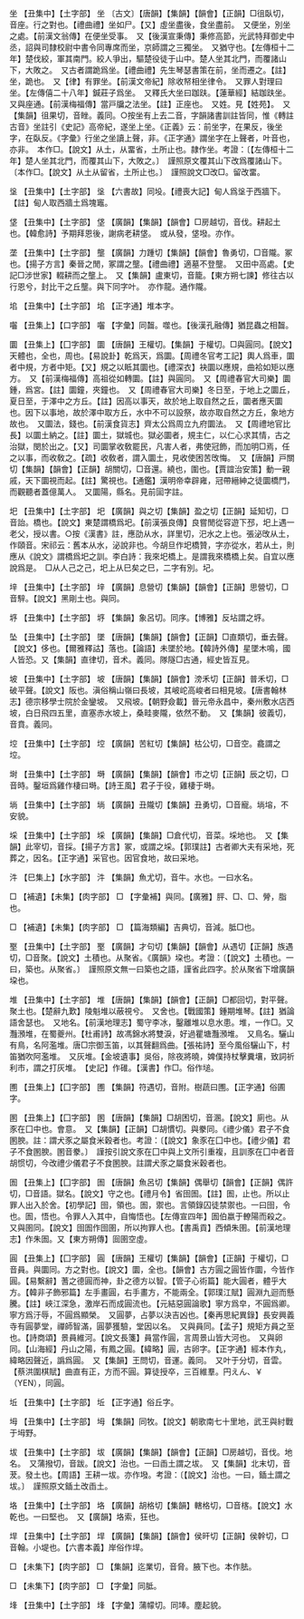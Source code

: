 <!-- { "loadSidebar": true } -->
坐	【丑集中】【土字部】	坐	〔古文〕【唐韻】【集韻】【韻會】【正韻】□徂臥切，音座。行之對也。【禮曲禮】坐如尸。【又】虛坐盡後，食坐盡前。　又便坐，別坐之處。【前漢文翁傳】在便坐受事。　又【後漢宣秉傳】秉修高節，光武特拜御史中丞，詔與司隸校尉中書令同專席而坐，京師謂之三獨坐。　又猶守也。【左傳桓十二年】楚伐絞，軍其南門。絞人爭出，驅楚役徒于山中。楚人坐其北門，而覆諸山下，大敗之。　又古者謂跪爲坐。【禮曲禮】先生琴瑟書策在前，坐而遷之。【註】坐，跪也。　又【律】有罪坐。【前漢文帝紀】除收帑相坐律令。　又罪人對理曰坐。【左傳僖二十八年】鍼莊子爲坐。　又釋氏大坐曰跏趺。【蓮華經】結跏趺坐。　又與座通。【前漢梅福傳】當戸牖之法坐。【註】正座也。　又姓。見【姓苑】。　又【集韻】徂果切，音睉。義同。○按坐有上去二音，字韻諸書訓註皆同，惟《轉註古音》坐註引《史記》高帝紀，遂坐上坐。《正義》云：前坐字，在果反，後坐字，在臥反。《字彙》行坐之坐讀上聲，非。《正字通》謂坐字在上聲者，叶音也，亦非。　本作□。【說文】从土，从畱省，土所止也。隷作坐。考證：〔【左傳桓十二年】楚人坐其北門，而覆其山下，大敗之。〕　謹照原文覆其山下改爲覆諸山下。〔本作□。【說文】从土从留省，土所止也。〕　謹照說文□改□。留改畱。

垼	【丑集中】【土字部】	垼	【六書故】同坄。【禮喪大記】甸人爲垼于西牆下。【註】甸人取西牆土爲塊竈。

垡	【丑集中】【土字部】	垡	【廣韻】【集韻】【韻會】□房越切，音伐。耕起土也。【韓愈詩】予期拜恩後，謝病老耕垡。　或从發，垡墢。亦作。

垄	【丑集中】【土字部】	壟	【廣韻】力踵切【集韻】【韻會】魯勇切，□音隴。冢也。【揚子方言】秦晉之閒，冢謂之壟。【禮曲禮】適墓不登壟。　又田中高處。【史記□涉世家】輟耕而之壟上。　又【集韻】盧東切，音籠。【東方朔七諫】修往古以行恩兮，封比干之丘壟。與下同字叶。　亦作龍。通作隴。

垖	【丑集中】【土字部】	垖	【正字通】堆本字。

囓	【丑集上】【口字部】	囓	【字彙】同齧。噬也。【後漢孔融傳】猶昆蟲之相齧。

圜	【丑集上】【囗字部】	圜	【唐韻】王權切。【集韻】于權切。□與圓同。【說文】天體也，全也，周也。【易說卦】乾爲天，爲圜。【周禮冬官考工記】輿人爲車，圜者中規，方者中矩。【又】規之以眡其圜也。【禮深衣】袂圜以應規，曲袷如矩以應方。　又【前漢梅福傳】高祖從如轉圜。【註】與圓同。　又【周禮春官大司樂】圜鍾，爲宮。【註】圜鐘，夾鐘也。　又【周禮春官大司樂】冬日至，于地上之圜丘，夏日至，于澤中之方丘。【註】因高以事天，故於地上取自然之丘，圜者應天圜也。因下以事地，故於澤中取方丘，水中不可以設祭，故亦取自然之方丘，象地方故也。　又圜法，錢也。【前漢食貨志】齊太公爲周立九府圜法。　又【周禮地官比長】以圜土納之。【註】圜土，獄城也。獄必圜者，規主仁，以仁心求其情，古之治獄，閔於出之。【又】司圜掌收敎罷民，凡害人者，弗使冠飾，而加明□焉，任之以事，而收敎之。【疏】收敎者，謂入圜土，見收使困苦攺悔。　又【唐韻】戸關切【集韻】【韻會】【正韻】胡關切，□音還。繞也，圍也。【賈誼治安策】動一親戚，天下圜視而起。【註】驚視也。【通鑑】漢明帝幸辟雍，冠帶縉紳之徒圜橋門，而觀聽者蓋億萬人。　又圜陽，縣名。見前圁字註。

圯	【丑集中】【土字部】	圯	【廣韻】與之切【集韻】盈之切【正韻】延知切，□音詒。橋也。【說文】東楚謂橋爲圯。【前漢張良傳】良嘗閒從容遊下邳，圯上遇一老父，授以書。○按《漢書》註，應劭从水，詳里切，汜水之上也。張泌攺从土，作頤音。宋祁云：舊本从水，泌說非也。今胡旦作圯橋贊，字亦從水，若从土，則應从《說文》謂橋爲圯之訓。李白詩：我來圯橋上。是謂我來橋橋上矣。自宜以應說爲是。　□从人己之己，圯上从巳矣之巳，二字有別。圮。

垶	【丑集中】【土字部】	垶	【廣韻】息營切【集韻】【韻會】【正韻】思營切，□音騂。【說文】黑剛土也。與同。

垿	【丑集中】【土字部】	垿	【集韻】象呂切。同序。【博雅】反坫謂之垿。

坠	【丑集中】【土字部】	墜	【唐韻】【集韻】【韻會】【正韻】□直類切，垂去聲。【說文】侈也。【爾雅釋詁】落也。【論語】未墜於地。【韓詩外傳】星墜木鳴，國人皆恐。又【集韻】直律切，音术。義同。隊隧□古通，經史皆互見。

坡	【丑集中】【土字部】	坡	【唐韻】【集韻】【韻會】滂禾切【正韻】普禾切，□破平聲。【說文】阪也。滇俗稱山嶺曰長坡，其岥岮高峻者曰相見坡。【唐書翰林志】德宗移學士院於金鑾坡。　又飛坡。【朝野僉載】晉元帝永昌中，秦州敷水店西坡，白日飛四五里，直塞赤水坡上，桑畦麥隴，依然不動。　又【集韻】彼義切，音賁。義同。

埪	【丑集中】【土字部】	埪	【廣韻】苦紅切【集韻】枯公切，□音空。龕謂之埪。

埘	【丑集中】【土字部】	塒	【廣韻】【集韻】【韻會】市之切【正韻】辰之切，□音時。鑿垣爲雞作棲曰塒。【詩王風】君子于役，雞棲于塒。

埫	【丑集中】【土字部】	埫	【廣韻】丑隴切【集韻】丑勇切，□音寵。埫塎，不安貌。

埰	【丑集中】【土字部】	埰	【廣韻】【集韻】□倉代切，音菜。埰地也。　又【集韻】此宰切，音採。【揚子方言】冢，或謂之埰。【郭璞註】古者卿大夫有采地，死葬之，因名。【正字通】采官也。因官食地，故曰采地。

汼	【巳集上】【水字部】	汼	【集韻】魚尤切，音牛。水也。一曰水名。

□	【補遺】【未集】【肉字部】	□	【字彙補】與同。【廣雅】胓、□、□、膋，脂也。

□	【補遺】【未集】【肉字部】	□	【篇海類編】吉典切，音減。胝□也。

埾	【丑集中】【土字部】	埾	【廣韻】才句切【集韻】【韻會】从遇切【正韻】族遇切，□音聚。【說文】土積也。从聚省。《廣韻》垜也。考證：〔【說文】土積也。一曰，築也。从聚省。〕　謹照原文無一曰築也之語，謹省此四字。於从聚省下增廣韻垜也。 

堆	【丑集中】【土字部】	堆	【唐韻】【集韻】【韻會】【正韻】□都回切，對平聲。聚土也。【楚辭九歎】陵魁堆以蔽視兮。　又舍也。【戰國策】鍾期堆琴。【註】猶論語舍瑟也。　又地名。【前漢地理志】蜀守李冰，鑿離堆以息水患。堆，一作□。又灩澦堆，在蜀夔州。【杜甫詩】故馮錦水將雙淚，好過瞿塘灩澦堆。　又鳥名。驪山有鳥，名阿濫堆。唐□宗御玉笛，以其聲翻爲曲。【張祐詩】至今風俗驪山下，村笛猶吹阿濫堆。　又灰堆。【金坡遺事】吳俗，除夜將曉，婢僕持杖擊糞壤，致詞祈利市，謂之打灰堆。　【史記】作碓。【漢書】作□。俗作塠。

圑	【丑集上】【囗字部】	圑	【集韻】符遇切，音附。樹蔬曰圑。【正字通】俗圃字。

圂	【丑集上】【囗字部】	圂	【唐韻】【集韻】□胡困切，音溷。【說文】廁也。从豕在囗中也。會意。　又【集韻】【正韻】□胡慣切。與豢同。《禮少儀》君子不食圂腴。註：謂犬豕之屬食米穀者也。考證：〔【說文】象豕在囗中也。【禮少儀】君子不食圂腴。圂音豢。〕　謹按引說文豕在囗中與上文所引重複，且訓豕在囗中者音胡惯切，今改禮少儀君子不食圂腴。註謂犬豕之屬食米穀者也。 

圄	【丑集上】【囗字部】	圄	【唐韻】魚呂切【集韻】偶舉切【韻會】【正韻】偶許切，□音語。獄名。【說文】守之也。【禮月令】省囹圄。【註】圄，止也。所以止罪人出入於舍。【初學記】囹，領也。圄，禦也。言領錄囚徒禁禦也。一曰囹，令也。圄，悟也。令罪人入其中，自悔悟也。【左傳宣四年】圄伯嬴于轑陽而殺之。　又與圉同。【說文】囹圄作囹圉，所以拘罪人也。【書禹貢】西傾朱圉。【前漢地理志】作朱圄。又【東方朔傳】囼圉空虛。

圓	【丑集上】【囗字部】	圓	【唐韻】王權切【集韻】【韻會】【正韻】于權切，□音員。與圜同。方之對也。【說文】圜，全也。【韻會】古方圓之圓皆作圜，今皆作圓。【易繫辭】蓍之德圓而神，卦之德方以智。【管子心術篇】能大圓者，體乎大方。【韓非子飾邪篇】左手畫圓，右手畫方，不能兩全。【郭璞江賦】圓淵九迴而懸騰。【註】峽江深急，激岸石而成圓流也。【元結惡圓論歌】寧方爲皁，不圓爲卿。寧方爲汙辱，不圓爲顯榮。　又圓夢，占夢以決吉凶也。【秦再思紀異錄】長安興義寺有圓夢堂，禪師智滿，圓夢獲驗，堂因以名。　又與員同。【孟子】規矩方員之至也。【詩商頌】景員維河。【說文長箋】員當作圓，言周景山皆大河也。　又與卵同。【山海經】丹山之陽，有鳳之圓。【緯略】圓，古卵字。【正字通】經本作丸，緯略因聲近，譌爲圓。　又【集韻】王問切，音運。義同。　又叶于分切，音雲。【蔡洪圍棋賦】曲直有正，方而不圓。算徒授卒，三百維羣。円えん、￥（YEN），同圓。 

坵	【丑集中】【土字部】	坵	【正字通】俗丘字。

坶	【丑集中】【土字部】	坶	【集韻】同牧。【說文】朝歌南七十里地，武王與紂戰于坶野。

坺	【丑集中】【土字部】	坺	【廣韻】【集韻】【韻會】【正韻】□房越切，音伐。地名。　又蒲撥切，音跋。【說文】治也。一曰臿土謂之坺。　又【集韻】北末切，音茇。發土也。【周語】王耕一坺。亦作墢。考證：〔【說文】治也。一曰，鍤土謂之坺。〕　謹照原文鍤土改臿土。 

垎	【丑集中】【土字部】	垎	【廣韻】胡格切【集韻】轄格切，□音楁。【說文】水乾也。一曰堅也。　又【廣韻】垎索，狂也。

垾	【丑集中】【土字部】	垾	【廣韻】【集韻】【韻會】侯旰切【正韻】侯幹切，□音翰。小堤也。【六書本義】岸俗作垾。

□	【未集下】【肉字部】	□	【集韻】迄業切，音脅。腋下也。本作胠。

□	【未集下】【肉字部】	□	【字彙】同胝。

埄	【丑集中】【土字部】	埄	【字彙】蒲幪切。同埲。塵起貌。

